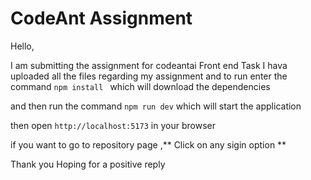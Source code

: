 # CodeAnt Assignment

Hello,

I am submitting the assignment for codeantai Front end Task 
I hava uploaded all the files regarding my assignment
and to run 
enter the command
`npm install ` which will download the dependencies

and then run the command 
`npm run dev` which will start the application 

then open `http://localhost:5173` in your browser 

if you want to go to repository page ,** Click on any sigin option **


Thank you 
Hoping for a positive reply
